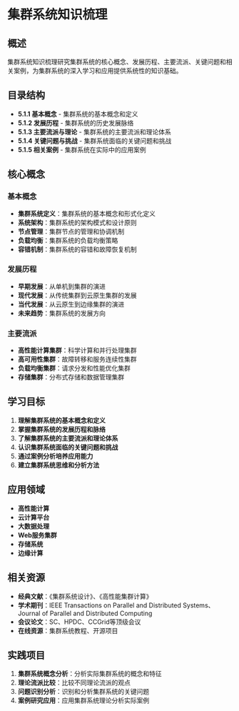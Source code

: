 # 集群系统知识梳理

## 概述

集群系统知识梳理研究集群系统的核心概念、发展历程、主要流派、关键问题和相关案例，为集群系统的深入学习和应用提供系统性的知识基础。

## 目录结构

- **5.1.1 基本概念** - 集群系统的基本概念和定义
- **5.1.2 发展历程** - 集群系统的历史发展脉络
- **5.1.3 主要流派与理论** - 集群系统的主要流派和理论体系
- **5.1.4 关键问题与挑战** - 集群系统面临的关键问题和挑战
- **5.1.5 相关案例** - 集群系统在实际中的应用案例

## 核心概念

### 基本概念

- **集群系统定义**：集群系统的基本概念和形式化定义
- **系统架构**：集群系统的架构模式和设计原则
- **节点管理**：集群节点的管理和协调机制
- **负载均衡**：集群系统的负载均衡策略
- **容错机制**：集群系统的容错和故障恢复机制

### 发展历程

- **早期发展**：从单机到集群的演进
- **现代发展**：从传统集群到云原生集群的发展
- **当代发展**：从云原生到边缘集群的演进
- **未来趋势**：集群系统的发展方向

### 主要流派

- **高性能计算集群**：科学计算和并行处理集群
- **高可用性集群**：故障转移和服务连续性集群
- **负载均衡集群**：请求分发和性能优化集群
- **存储集群**：分布式存储和数据管理集群

## 学习目标

1. **理解集群系统的基本概念和定义**
2. **掌握集群系统的发展历程和脉络**
3. **了解集群系统的主要流派和理论体系**
4. **认识集群系统面临的关键问题和挑战**
5. **通过案例分析培养应用能力**
6. **建立集群系统思维和分析方法**

## 应用领域

- **高性能计算**
- **云计算平台**
- **大数据处理**
- **Web服务集群**
- **存储系统**
- **边缘计算**

## 相关资源

- **经典文献**：《集群系统设计》、《高性能集群计算》
- **学术期刊**：IEEE Transactions on Parallel and Distributed Systems、Journal of Parallel and Distributed Computing
- **会议论文**：SC、HPDC、CCGrid等顶级会议
- **在线资源**：集群系统教程、开源项目

## 实践项目

1. **集群系统概念分析**：分析实际集群系统的概念和特征
2. **理论流派比较**：比较不同理论流派的观点
3. **问题识别分析**：识别和分析集群系统的关键问题
4. **案例研究应用**：应用集群系统理论分析实际案例
